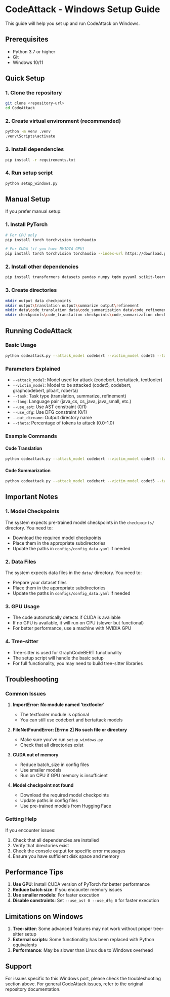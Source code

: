 # CodeAttack - Windows Setup Guide

This guide will help you set up and run CodeAttack on Windows.

## Prerequisites

- Python 3.7 or higher
- Git
- Windows 10/11

## Quick Setup

### 1. Clone the repository
```bash
git clone <repository-url>
cd CodeAttack
```

### 2. Create virtual environment (recommended)
```bash
python -m venv .venv
.venv\Scripts\activate
```

### 3. Install dependencies
```bash
pip install -r requirements.txt
```

### 4. Run setup script
```bash
python setup_windows.py
```

## Manual Setup

If you prefer manual setup:

### 1. Install PyTorch
```bash
# For CPU only
pip install torch torchvision torchaudio

# For CUDA (if you have NVIDIA GPU)
pip install torch torchvision torchaudio --index-url https://download.pytorch.org/whl/cu118
```

### 2. Install other dependencies
```bash
pip install transformers datasets pandas numpy tqdm pyyaml scikit-learn tree-sitter sentence-transformers
```

### 3. Create directories
```bash
mkdir output data checkpoints
mkdir output\translation output\summarize output\refinement
mkdir data\code_translation data\code_summarization data\code_refinement
mkdir checkpoints\code_translation checkpoints\code_summarization checkpoints\code_refinement
```

## Running CodeAttack

### Basic Usage
```bash
python codeattack.py --attack_model codebert --victim_model codet5 --task translation --lang java_cs --use_ast 0 --use_dfg 0 --out_dirname test_run --theta 0.4
```

### Parameters Explained

- `--attack_model`: Model used for attack (codebert, bertattack, textfooler)
- `--victim_model`: Model to be attacked (codet5, codebert, graphcodebert, plbart, roberta)
- `--task`: Task type (translation, summarize, refinement)
- `--lang`: Language pair (java_cs, cs_java, java_small, etc.)
- `--use_ast`: Use AST constraint (0/1)
- `--use_dfg`: Use DFG constraint (0/1)
- `--out_dirname`: Output directory name
- `--theta`: Percentage of tokens to attack (0.0-1.0)

### Example Commands

#### Code Translation
```bash
python codeattack.py --attack_model codebert --victim_model codet5 --task translation --lang java_cs --use_ast 0 --use_dfg 0 --out_dirname java_cs_test --theta 0.4
```

#### Code Summarization
```bash
python codeattack.py --attack_model codebert --victim_model codet5 --task summarize --lang java --use_ast 0 --use_dfg 0 --out_dirname java_summary_test --theta 0.4
```

## Important Notes

### 1. Model Checkpoints
The system expects pre-trained model checkpoints in the `checkpoints/` directory. You need to:
- Download the required model checkpoints
- Place them in the appropriate subdirectories
- Update the paths in `configs/config_data.yaml` if needed

### 2. Data Files
The system expects data files in the `data/` directory. You need to:
- Prepare your dataset files
- Place them in the appropriate subdirectories
- Update the paths in `configs/config_data.yaml` if needed

### 3. GPU Usage
- The code automatically detects if CUDA is available
- If no GPU is available, it will run on CPU (slower but functional)
- For better performance, use a machine with NVIDIA GPU

### 4. Tree-sitter
- Tree-sitter is used for GraphCodeBERT functionality
- The setup script will handle the basic setup
- For full functionality, you may need to build tree-sitter libraries

## Troubleshooting

### Common Issues

1. **ImportError: No module named 'textfooler'**
   - The textfooler module is optional
   - You can still use codebert and bertattack models

2. **FileNotFoundError: [Errno 2] No such file or directory**
   - Make sure you've run `setup_windows.py`
   - Check that all directories exist

3. **CUDA out of memory**
   - Reduce batch_size in config files
   - Use smaller models
   - Run on CPU if GPU memory is insufficient

4. **Model checkpoint not found**
   - Download the required model checkpoints
   - Update paths in config files
   - Use pre-trained models from Hugging Face

### Getting Help

If you encounter issues:
1. Check that all dependencies are installed
2. Verify that directories exist
3. Check the console output for specific error messages
4. Ensure you have sufficient disk space and memory

## Performance Tips

1. **Use GPU**: Install CUDA version of PyTorch for better performance
2. **Reduce batch size**: If you encounter memory issues
3. **Use smaller models**: For faster execution
4. **Disable constraints**: Set `--use_ast 0 --use_dfg 0` for faster execution

## Limitations on Windows

1. **Tree-sitter**: Some advanced features may not work without proper tree-sitter setup
2. **External scripts**: Some functionality has been replaced with Python equivalents
3. **Performance**: May be slower than Linux due to Windows overhead

## Support

For issues specific to this Windows port, please check the troubleshooting section above. For general CodeAttack issues, refer to the original repository documentation. 